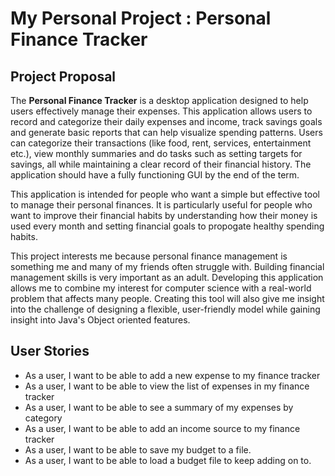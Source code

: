 # My Personal Project : Personal Finance Tracker

## Project Proposal
The **Personal Finance Tracker** is a desktop application designed to help users effectively manage their expenses. This application allows users to record and categorize their daily expenses and income, track savings goals and generate basic reports that can help visualize spending patterns. Users can categorize their transactions (like food, rent, services, entertainment etc.), view monthly summaries and do tasks such as setting targets for savings, all while maintaining a clear record of their financial history. The application should have a fully functioning GUI by the end of the term.

This application is intended for people who want a simple but effective tool to manage their personal finances. It is particularly useful for people who want to improve their financial habits by understanding how their money is used every month and setting financial goals to propogate healthy spending habits.

This project interests me because personal finance management is something me and many of my friends often struggle with. Building financial management skills is very important as an adult. Developing this application allows me to combine my interest for computer science with a real-world problem that affects many people. Creating this tool will also give me insight into the challenge of designing a flexible, user-friendly model while gaining insight into Java's Object oriented features.

## User Stories
- As a user, I want to be able to add a new expense to my finance tracker
- As a user, I want to be able to view the list of expenses in my finance tracker
- As a user, I want to be able to see a summary of my expenses by category
- As a user, I want to be able to add an income source to my finance tracker
- As a user, I want to be able to save my budget to a file.
- As a user, I want to be able to load a budget file to keep adding on to.